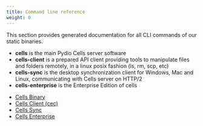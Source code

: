 ```yaml
---
title: Command line reference
weight: 0
---
```

This section provides generated documentation for all CLI commands of our static binaries.

- **cells** is the main Pydio Cells server software
- **cells-client** is a prepared API client providing tools to manipulate files and folders remotely, in a linux posix fashion (ls, rm, scp, etc)
- **cells-sync** is the desktop synchronization client for Windows, Mac and Linux, communicating with Cells server on HTTP/2
- **cells-enterprise** is the Enterprise Edition of cells

* [Cells Binary](../cells-binary/index)
* [Cells Client (cec)](../cells-client-cec/index)
* [Cells Sync](../cells-sync/index)
* [Cells Enterprise](../cells-enterprise/index)
